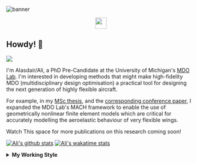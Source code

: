 <!--
# Welcome to Ali's github profile


-->

![banner](https://raw.githubusercontent.com/A-Gray-94/A-Gray-94/main/Images/GitHubProfileBanner.png)
<p align='center'>
<a href="https://www.linkedin.com/in/alasdaircgray/"><img height="30" src="https://github.com/WaylonWalker/WaylonWalker/blob/main/icon/linkedin.png?raw=true"></a>
</p>

## Howdy! 👋

![](https://komarev.com/ghpvc/?username=A-Gray-94&color=blue)

I'm Alasdair/Ali, a PhD Pre-Candidate at the University of Michigan's [MDO Lab](http://mdolab.engin.umich.edu).
I'm interested in developing methods that might make high-fidelity MDO (multidisciplinary design optimisation) a practical tool for designing the next generation of highly flexible aircraft.

For example, in my [MSc thesis](http://resolver.tudelft.nl/uuid:1a6b5001-d213-40d9-bc2c-5e831eda527d), and the [corresponding conference paper](https://www.researchgate.net/publication/348242101_Geometrically_Nonlinear_High-fidelity_Aerostructural_Optimization_for_Highly_Flexible_Wings), I expanded the MDO Lab's MACH framework to enable the use of geometrically nonlinear finite element models which are critical for accurately modelling the aeroelastic behaviour of very flexible wings.

Watch This space for more publications on this research coming soon!

<!--
**A-Gray-94/A-Gray-94** is a ✨ _special_ ✨ repository because its `README.md` (this file) appears on your GitHub profile.

Here are some ideas to get you started:

- 🔭 I’m currently working on ...
- 🌱 I’m currently learning ...
- 👯 I’m looking to collaborate on ...
- 🤔 I’m looking for help with ...
- 💬 Ask me about ...
- 📫 How to reach me: ...
- 😄 Pronouns: ...
- ⚡ Fun fact: ...
-->


[![Ali's github stats](https://github-readme-stats.vercel.app/api?username=A-Gray-94)](https://github.com/anuraghazra/github-readme-stats)
[![Ali's wakatime stats](https://github-readme-stats.vercel.app/api/wakatime?username=ACGray)](https://github.com/anuraghazra/github-readme-stats)


<details>
  <summary>
    <strong>My Working Style</strong>
  </summary>
  
  <!--START_SECTION:waka-->
![Lines of code](https://img.shields.io/badge/From%20Hello%20World%20I%27ve%20Written-4.3%20million%20lines%20of%20code-blue)

**I'm an Early 🐤** 

```text
🌞 Morning    44 commits     ███░░░░░░░░░░░░░░░░░░░░░░   14.06% 
🌆 Daytime    113 commits    █████████░░░░░░░░░░░░░░░░   36.1% 
🌃 Evening    132 commits    ██████████░░░░░░░░░░░░░░░   42.17% 
🌙 Night      24 commits     ██░░░░░░░░░░░░░░░░░░░░░░░   7.67%

```
📅 **I'm Most Productive on Thursday** 

```text
Monday       42 commits     ███░░░░░░░░░░░░░░░░░░░░░░   13.42% 
Tuesday      40 commits     ███░░░░░░░░░░░░░░░░░░░░░░   12.78% 
Wednesday    40 commits     ███░░░░░░░░░░░░░░░░░░░░░░   12.78% 
Thursday     79 commits     ██████░░░░░░░░░░░░░░░░░░░   25.24% 
Friday       79 commits     ██████░░░░░░░░░░░░░░░░░░░   25.24% 
Saturday     13 commits     █░░░░░░░░░░░░░░░░░░░░░░░░   4.15% 
Sunday       20 commits     █░░░░░░░░░░░░░░░░░░░░░░░░   6.39%

```


📊 **This Week I Spent My Time On** 

```text
💬 Programming Languages: 
Python                   12 hrs 1 min        ███████████████░░░░░░░░░░   61.03% 
C                        4 hrs 10 mins       █████░░░░░░░░░░░░░░░░░░░░   21.22% 
Fortran                  2 hrs 12 mins       ██░░░░░░░░░░░░░░░░░░░░░░░   11.19% 
Makefile                 30 mins             ░░░░░░░░░░░░░░░░░░░░░░░░░   2.55% 
Git Config               18 mins             ░░░░░░░░░░░░░░░░░░░░░░░░░   1.56%

🔥 Editors: 
VS Code                  19 hrs 31 mins      ████████████████████████░   99.13% 
Sublime Text             10 mins             ░░░░░░░░░░░░░░░░░░░░░░░░░   0.87%

🐱‍💻 Projects: 
tacs_orig                14 hrs 51 mins      ██████████████████░░░░░░░   75.43% 
idwarp                   3 hrs 55 mins       █████░░░░░░░░░░░░░░░░░░░░   19.92% 
umnast_mach              25 mins             ░░░░░░░░░░░░░░░░░░░░░░░░░   2.18% 
Unknown Project          11 mins             ░░░░░░░░░░░░░░░░░░░░░░░░░   0.99% 
petsc-3.12.5             6 mins              ░░░░░░░░░░░░░░░░░░░░░░░░░   0.56%

💻 Operating System: 
Linux                    19 hrs 41 mins      █████████████████████████   100.0%

```

**I Mostly Code in Python** 

```text
Python                   9 repos             ████████████░░░░░░░░░░░░░   50.0% 
TeX                      3 repos             ████░░░░░░░░░░░░░░░░░░░░░   16.67% 
HTML                     2 repos             ██░░░░░░░░░░░░░░░░░░░░░░░   11.11% 
C++                      1 repo              █░░░░░░░░░░░░░░░░░░░░░░░░   5.56% 
MATLAB                   1 repo              █░░░░░░░░░░░░░░░░░░░░░░░░   5.56%

```


**Timeline**

![Chart not found](https://raw.githubusercontent.com/A-Gray-94/A-Gray-94/main/charts/bar_graph.png) 


 Last Updated on 18/07/2021
<!--END_SECTION:waka-->
</details>
